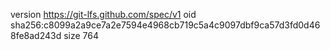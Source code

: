 version https://git-lfs.github.com/spec/v1
oid sha256:c8099a2a9ce7a2e7594e4968cb719c5a4c9097dbf9ca57d3fd0d468fe8ad243d
size 764
